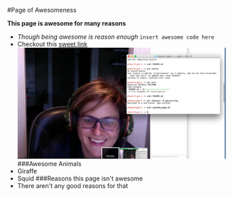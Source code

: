 #Page of Awesomeness

**This page is awesome for many reasons**
* *Though being awesome is reason enough*
`insert awesome code here`
* Checkout this [sweet link](http://thumbs.media.smithsonianmag.com//filer/0c/5f/0c5fc6f8-1b9b-4510-8b15-163482a3e041/istock_6413768_medium.jpg__800x600_q85_crop.jpg)
![awesome screehshot](GPS-screenshot.png "Screenshot")
###Awesome Animals
* Giraffe
* Squid
###Reasons this page isn't awesome
* There aren't any good reasons for that


